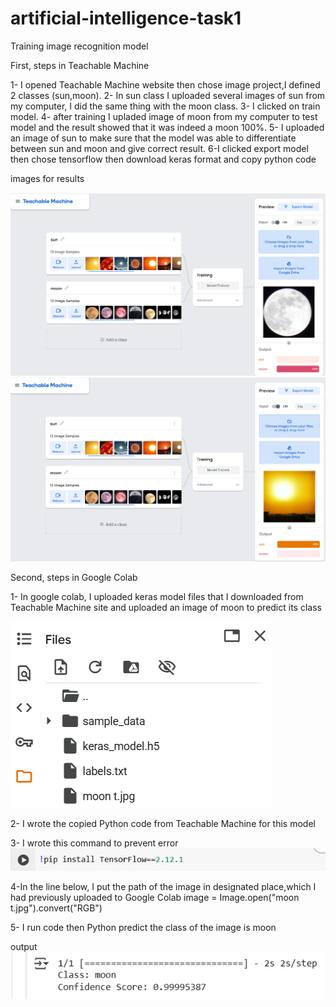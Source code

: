 # artificial-intelligence-task1

Training image recognition model 

First, steps in Teachable Machine

1- I opened Teachable Machine website then chose image project,I defined 2 classes (sun,moon). 
2- In sun class I uploaded several images of sun from my computer, I did the same thing with the moon class.
3- I clicked on train model.
4- after training I upladed  image of moon from my computer to test model and the result showed that it was indeed a moon 100%.
5- I uploaded an image of sun to make sure that the model was able to differentiate between sun and moon and give 
correct result.
6-I clicked export model then chose tensorflow then download keras format and copy python code 


images for results 

![image alt](https://github.com/Sa12345678434/artificial-intelligence-task1/blob/main/moon.png?raw=true)
![image alt](https://github.com/Sa12345678434/artificial-intelligence-task1/blob/main/sun.png?raw=true)



Second, steps in Google Colab

1- In google colab, I uploaded keras model files that I downloaded from Teachable Machine site and uploaded an image of moon
to predict its class

 ![image alt](https://github.com/Sa12345678434/artificial-intelligence-task1/blob/main/files2.png?raw=true)

 2- I wrote the copied Python code from Teachable Machine for this model
 
 3- I wrote this command to prevent error
 ![image alt](https://github.com/Sa12345678434/artificial-intelligence-task1/blob/main/pip.png?raw=true)

 4-In the line below, I put the path of the image in designated place,which I had previously uploaded to Google Colab
 image = Image.open("moon t.jpg").convert("RGB")

5- I run code then Python predict the class of the image is moon 

output
![image alt](https://github.com/Sa12345678434/artificial-intelligence-task1/blob/main/output%20moon.png?raw=true)


